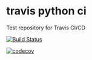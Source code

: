 # travis python ci
Test repository for Travis CI/CD

[![Build Status](https://travis-ci.org/mdyzma/travis_python_test.svg?branch=master)](https://travis-ci.org/mdyzma/travis_python_test)

[![codecov](https://codecov.io/gh/mdyzma/travis_python_test/branch/master/graph/badge.svg)](https://codecov.io/gh/mdyzma/travis_python_test)
